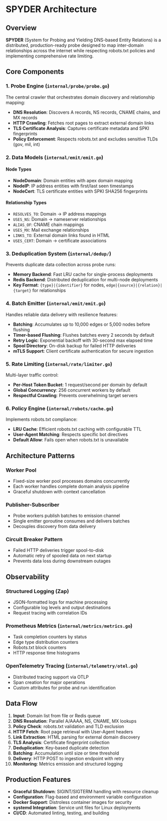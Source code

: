 # SPYDER Architecture

## Overview

**SPYDER** (System for Probing and Yielding DNS-based Entity Relations) is a distributed, production-ready probe designed to map inter-domain relationships across the internet while respecting robots.txt policies and implementing comprehensive rate limiting.

## Core Components

### 1. Probe Engine (`internal/probe/probe.go`)
The central crawler that orchestrates domain discovery and relationship mapping:

- **DNS Resolution**: Discovers A records, NS records, CNAME chains, and MX records
- **HTTP Crawling**: Fetches root pages to extract external domain links
- **TLS Certificate Analysis**: Captures certificate metadata and SPKI fingerprints
- **Policy Enforcement**: Respects robots.txt and excludes sensitive TLDs (gov, mil, int)

### 2. Data Models (`internal/emit/emit.go`)

#### Node Types
- **NodeDomain**: Domain entities with apex domain mapping
- **NodeIP**: IP address entities with first/last seen timestamps
- **NodeCert**: TLS certificate entities with SPKI SHA256 fingerprints

#### Relationship Types
- `RESOLVES_TO`: Domain → IP address mappings
- `USES_NS`: Domain → nameserver relationships
- `ALIAS_OF`: CNAME chain mappings
- `USES_MX`: Mail exchange relationships
- `LINKS_TO`: External domain links found in HTML
- `USES_CERT`: Domain → certificate associations

### 3. Deduplication System (`internal/dedup/`)
Prevents duplicate data collection across probe runs:

- **Memory Backend**: Fast LRU cache for single-process deployments
- **Redis Backend**: Distributed deduplication for multi-node deployments
- **Key Format**: `{type}|{identifier}` for nodes, `edge|{source}|{relation}|{target}` for relationships

### 4. Batch Emitter (`internal/emit/emit.go`)
Handles reliable data delivery with resilience features:

- **Batching**: Accumulates up to 10,000 edges or 5,000 nodes before flushing
- **Timer-based Flushing**: Flushes batches every 2 seconds by default
- **Retry Logic**: Exponential backoff with 30-second max elapsed time
- **Spool Directory**: On-disk backup for failed HTTP deliveries
- **mTLS Support**: Client certificate authentication for secure ingestion

### 5. Rate Limiting (`internal/rate/limiter.go`)
Multi-layer traffic control:

- **Per-Host Token Bucket**: 1 request/second per domain by default
- **Global Concurrency**: 256 concurrent workers by default
- **Respectful Crawling**: Prevents overwhelming target servers

### 6. Policy Engine (`internal/robots/cache.go`)
Implements robots.txt compliance:

- **LRU Cache**: Efficient robots.txt caching with configurable TTL
- **User-Agent Matching**: Respects specific bot directives
- **Default Allow**: Fails open when robots.txt is unavailable

## Architecture Patterns

### Worker Pool
- Fixed-size worker pool processes domains concurrently
- Each worker handles complete domain analysis pipeline
- Graceful shutdown with context cancellation

### Publisher-Subscriber
- Probe workers publish batches to emission channel
- Single emitter goroutine consumes and delivers batches
- Decouples discovery from data delivery

### Circuit Breaker Pattern
- Failed HTTP deliveries trigger spool-to-disk
- Automatic retry of spooled data on next startup
- Prevents data loss during downstream outages

## Observability

### Structured Logging (Zap)
- JSON-formatted logs for machine processing
- Configurable log levels and output destinations
- Request tracing with correlation IDs

### Prometheus Metrics (`internal/metrics/metrics.go`)
- Task completion counters by status
- Edge type distribution counters
- Robots.txt block counters
- HTTP response time histograms

### OpenTelemetry Tracing (`internal/telemetry/otel.go`)
- Distributed tracing support via OTLP
- Span creation for major operations
- Custom attributes for probe and run identification

## Data Flow

1. **Input**: Domain list from file or Redis queue
2. **DNS Resolution**: Parallel A/AAAA, NS, CNAME, MX lookups
3. **Policy Check**: robots.txt validation and TLD exclusion
4. **HTTP Fetch**: Root page retrieval with User-Agent headers
5. **Link Extraction**: HTML parsing for external domain discovery
6. **TLS Analysis**: Certificate fingerprint collection
7. **Deduplication**: Key-based duplicate detection
8. **Batching**: Accumulation until size or time threshold
9. **Delivery**: HTTP POST to ingestion endpoint with retry
10. **Monitoring**: Metrics emission and structured logging

## Production Features

- **Graceful Shutdown**: SIGINT/SIGTERM handling with resource cleanup
- **Configuration**: Flag-based and environment variable configuration
- **Docker Support**: Distroless container images for security
- **systemd Integration**: Service unit files for Linux deployments
- **CI/CD**: Automated linting, testing, and building